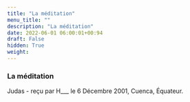 ```yaml
---
title: "La méditation"
menu_title: ""
description: "La méditation"
date: 2022-06-01 06:00:01+00:94
draft: False
hidden: True
weight:
---
```

### La méditation

Judas - reçu par H___  le 6 Décembre 2001, Cuenca, Équateur.



